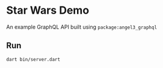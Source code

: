 # Star Wars Demo

An example GraphQL API built using `package:angel3_graphql`

## Run

```bash
dart bin/server.dart
```
